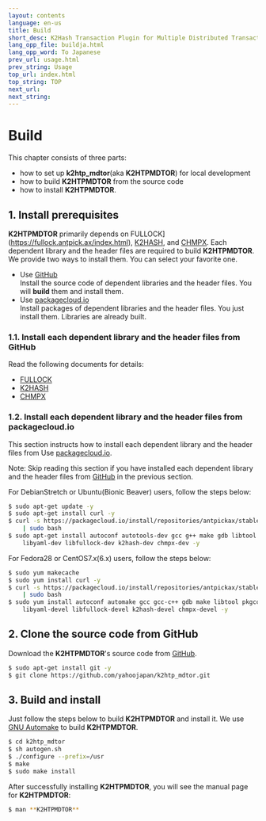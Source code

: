 ```yaml
---
layout: contents
language: en-us
title: Build
short_desc: K2Hash Transaction Plugin for Multiple Distributed Transaction Of Repeater
lang_opp_file: buildja.html
lang_opp_word: To Japanese
prev_url: usage.html
prev_string: Usage
top_url: index.html
top_string: TOP
next_url: 
next_string: 
---
```


# Build

This chapter consists of three parts:

* how to set up **k2htp_mdtor**(aka **K2HTPMDTOR**) for local development
* how to build **K2HTPMDTOR** from the source code
* how to install **K2HTPMDTOR**.

## 1. Install prerequisites

**K2HTPMDTOR** primarily depends on FULLOCK](https://fullock.antpick.ax/index.html), [K2HASH](https://k2hash.antpick.ax/index.html), and [CHMPX](https://chmpx.antpick.ax/index.html). Each dependent library and the header files are required to build **K2HTPMDTOR**. We provide two ways to install them. You can select your favorite one.

* Use [GitHub](https://github.com/yahoojapan)  
  Install the source code of dependent libraries and the header files. You will **build** them and install them.
* Use [packagecloud.io](https://packagecloud.io/antpickax/stable/)  
  Install packages of dependent libraries and the header files. You just install them. Libraries are already built.

### 1.1. Install each dependent library and the header files from GitHub

Read the following documents for details:

* [FULLOCK](https://fullock.antpick.ax/build.html)
* [K2HASH](https://k2hash.antpick.ax/build.html)
* [CHMPX](https://chmpx.antpick.ax/build.html)

### 1.2. Install each dependent library and the header files from packagecloud.io

This section instructs how to install each dependent library and the header files from Use [packagecloud.io](https://packagecloud.io/antpickax/stable/).

Note: Skip reading this section if you have installed each dependent library and the header files from [GitHub](https://github.com/yahoojapan) in the previous section.

For DebianStretch or Ubuntu(Bionic Beaver) users, follow the steps below:
```bash
$ sudo apt-get update -y
$ sudo apt-get install curl -y
$ curl -s https://packagecloud.io/install/repositories/antpickax/stable/script.deb.sh \
    | sudo bash
$ sudo apt-get install autoconf autotools-dev gcc g++ make gdb libtool pkg-config \
    libyaml-dev libfullock-dev k2hash-dev chmpx-dev -y
```

For Fedora28 or CentOS7.x(6.x) users, follow the steps below:
```bash
$ sudo yum makecache
$ sudo yum install curl -y
$ curl -s https://packagecloud.io/install/repositories/antpickax/stable/script.rpm.sh \
    | sudo bash
$ sudo yum install autoconf automake gcc gcc-c++ gdb make libtool pkgconfig \
    libyaml-devel libfullock-devel k2hash-devel chmpx-devel -y
```

## 2. Clone the source code from GitHub

Download the **K2HTPMDTOR**'s source code from [GitHub](https://github.com/).
```bash
$ sudo apt-get install git -y
$ git clone https://github.com/yahoojapan/k2htp_mdtor.git
```

## 3. Build and install

Just follow the steps below to build **K2HTPMDTOR** and install it. We use [GNU Automake](https://www.gnu.org/software/automake/) to build **K2HTPMDTOR**.
```bash
$ cd k2htp_mdtor
$ sh autogen.sh
$ ./configure --prefix=/usr
$ make
$ sudo make install
```

After successfully installing **K2HTPMDTOR**, you will see the manual page for **K2HTPMDTOR**:
```bash
$ man **K2HTPMDTOR**
```
